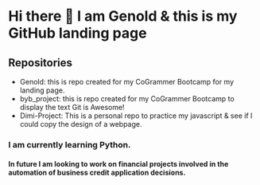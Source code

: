 # **Hi there 👋 I am Genold & this is my GitHub landing page**

## **Repositories**
- Genold: this is repo created for my CoGrammer Bootcamp for my landing page.
- byb_project: this is repo created for my CoGrammer Bootcamp to display the text Git is Awesome!
- Dimi-Project: This is a personal repo to practice my javascript & see if I could copy the design of a webpage.

### I am currently learning Python.

#### In future I am looking to work on financial projects involved in the automation of business credit application decisions. 
